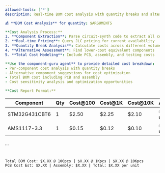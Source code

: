 ```yaml
---
allowed-tools: ['*']
description: Real-time BOM cost analysis with quantity breaks and alternatives\nargument-hint: [quantity: e.g., 100, 1000, 10000]\n---\n\nGenerate comprehensive cost analysis for the current circuit design.

💰 **BOM Cost Analysis** for quantity: $ARGUMENTS

**Cost Analysis Process:**
1. **Component Extraction**: Parse circuit-synth code to extract all components
2. **Real-time Pricing**: Query JLC pricing for current availability
3. **Quantity Break Analysis**: Calculate costs across different volumes
4. **Alternative Assessment**: Find lower-cost equivalent components
5. **Total Cost Modeling**: Include PCB, assembly, and testing costs

**Use the component-guru agent** to provide detailed cost breakdown:
- Per-component cost analysis with quantity breaks
- Alternative component suggestions for cost optimization
- Total BOM cost including PCB and assembly
- Cost sensitivity analysis and optimization opportunities

**Cost Report Format:**
```
Component          | Qty | Cost@100 | Cost@1K | Cost@10K | Availability
-------------------|-----|----------|---------|----------|-------------
STM32G431CBT6     | 1   | $2.50    | $2.25   | $2.10    | ✅ 83K units
AMS1117-3.3       | 1   | $0.15    | $0.12   | $0.10    | ✅ 156K units
...
```


Total BOM Cost: $X.XX @ 100pcs | $X.XX @ 1Kpcs | $X.XX @ 10Kpcs
PCB Cost Est: $X.XX | Assembly: $X.XX | Total: $X.XX per unit
```